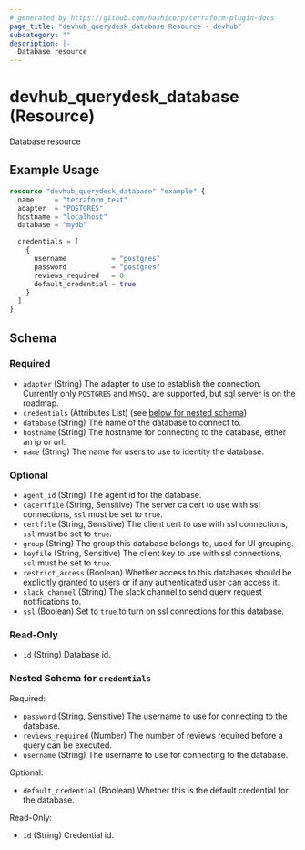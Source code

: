 ```yaml
---
# generated by https://github.com/hashicorp/terraform-plugin-docs
page_title: "devhub_querydesk_database Resource - devhub"
subcategory: ""
description: |-
  Database resource
---
```


# devhub_querydesk_database (Resource)

Database resource

## Example Usage

```terraform
resource "devhub_querydesk_database" "example" {
  name     = "terraform_test"
  adapter  = "POSTGRES"
  hostname = "localhost"
  database = "mydb"

  credentials = [
    {
      username           = "postgres"
      password           = "postgres"
      reviews_required   = 0
      default_credential = true
    }
  ]
}
```

<!-- schema generated by tfplugindocs -->
## Schema

### Required

- `adapter` (String) The adapter to use to establish the connection. Currently only `POSTGRES` and `MYSQL` are supported, but  sql server is on the roadmap.
- `credentials` (Attributes List) (see [below for nested schema](#nestedatt--credentials))
- `database` (String) The name of the database to connect to.
- `hostname` (String) The hostname for connecting to the database, either an ip or url.
- `name` (String) The name for users to use to identity the database.

### Optional

- `agent_id` (String) The agent id for the database.
- `cacertfile` (String, Sensitive) The server ca cert to use with ssl connections, `ssl` must be set to `true`.
- `certfile` (String, Sensitive) The client cert to use with ssl connections, `ssl` must be set to `true`.
- `group` (String) The group this database belongs to, used for UI grouping.
- `keyfile` (String, Sensitive) The client key to use with ssl connections, `ssl` must be set to `true`.
- `restrict_access` (Boolean) Whether access to this databases should be explicitly granted to users or if any authenticated user can access it.
- `slack_channel` (String) The slack channel to send query request notifications to.
- `ssl` (Boolean) Set to `true` to turn on ssl connections for this database.

### Read-Only

- `id` (String) Database id.

<a id="nestedatt--credentials"></a>
### Nested Schema for `credentials`

Required:

- `password` (String, Sensitive) The username to use for connecting to the database.
- `reviews_required` (Number) The number of reviews required before a query can be executed.
- `username` (String) The username to use for connecting to the database.

Optional:

- `default_credential` (Boolean) Whether this is the default credential for the database.

Read-Only:

- `id` (String) Credential id.

